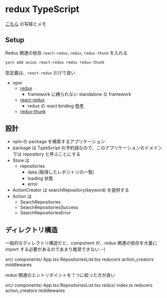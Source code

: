 # redux TypeScript

[こちら](https://www.udemy.com/course/react-and-typescript-build-a-portfolio-project/learn/lecture/24336992) の写経とメモ

## Setup

Redux 関連の依存 `react-redux`, `redux`, `redux-thunk` を入れる

```bash
yarn add axios react-redux redux redux-thunk
```

型定義は、`react-redux` だけで良い

- npm
  - [redux](https://www.npmjs.com/package/redux)
    - framework に縛られない standalone な framework
  - [react-redux](https://www.npmjs.com/package/react-redux)
    - redux の react binding [参考](https://react-redux.js.org/introduction/why-use-react-redux)
  - [redux-thunk](https://www.npmjs.com/package/redux-thunk)

## 設計

- npm の package を検索するアプリケーション
- package は TypeScript の予約語なので、このアプリケーションのドメインでは repository と呼ぶことにする
- Store は
  - repositories
    - data (取得したレポジトリの一覧)
    - loading 状態
    - error
- ActionCreator は searchRepository(keyword) を提供する
- Action は
  - SearchRepositories
  - SearchRepositoriesSuccess
  - SearchRepositoriesError

## ディレクトリ構造

一般的なディレクトリ構造だと、component が、redux 関連の依存を大量に import する必要があるのであまり推奨できない :-(

src/
  components/
    App.tsx
    RepositoriesList.tsx
  reducers
  action_creators
  middlewares

redux 関連のエントリポイントを 1 つに絞った方が良い

src/
  components/
    App.tsx
    RepositoriesList.tsx
  redux/
    index.ts
    reducers
    action_creators
    middlewares

